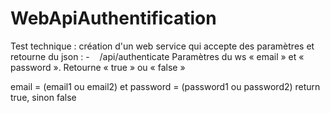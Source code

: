 # WebApiAuthentification
Test technique : création d'un web service qui accepte des paramètres et retourne
du json :
-    /api/authenticate  Paramètres du ws « email » et « password ».
Retourne « true » ou « false »

email = (email1 ou email2) et password = (password1 ou password2)  return true, sinon false
